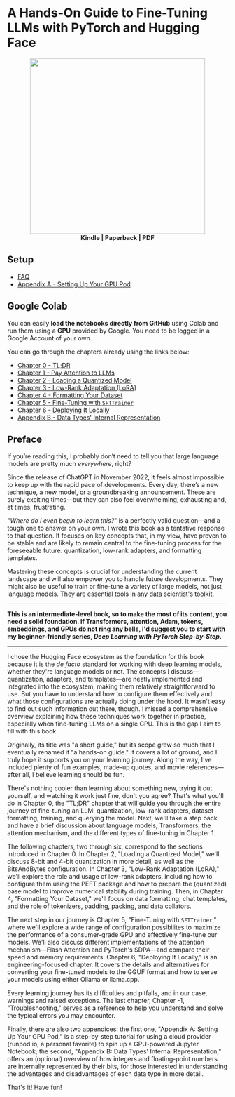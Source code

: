 # A Hands-On Guide to Fine-Tuning LLMs with PyTorch and Hugging Face

<p align="center">
  <img src="https://github.com/dvgodoy/FineTuningLLMs/blob/main/images/cover.png?raw=True" width="400"/>
  <br>
  <strong>Kindle | Paperback | PDF</strong>
</p>

## Setup

- [FAQ](https://github.com/dvgodoy/FineTuningLLMs/blob/main/FAQ.md)
- [Appendix A - Setting Up Your GPU Pod](https://github.com/dvgodoy/FineTuningLLMs/blob/main/AppendixA.md)

## Google Colab

You can easily **load the notebooks directly from GitHub** using Colab and run them using a **GPU** provided by Google. You need to be logged in a Google Account of your own.

You can go through the chapters already using the links below:

- [Chapter 0 - TL;DR](https://colab.research.google.com/github/dvgodoy/FineTuningLLMs/blob/main/Chapter0.ipynb)
- [Chapter 1 - Pay Attention to LLMs](https://colab.research.google.com/github/dvgodoy/FineTuningLLMs/blob/main/Chapter1.ipynb)
- [Chapter 2 - Loading a Quantized Model](https://colab.research.google.com/github/dvgodoy/FineTuningLLMs/blob/main/Chapter2.ipynb)
- [Chapter 3 - Low-Rank Adaptation (LoRA)](https://colab.research.google.com/github/dvgodoy/FineTuningLLMs/blob/main/Chapter3.ipynb)
- [Chapter 4 - Formatting Your Dataset](https://colab.research.google.com/github/dvgodoy/FineTuningLLMs/blob/main/Chapter4.ipynb)
- [Chapter 5 - Fine-Tuning with `SFTTrainer`](https://colab.research.google.com/github/dvgodoy/FineTuningLLMs/blob/main/Chapter5.ipynb)
- [Chapter 6 - Deploying It Locally](https://colab.research.google.com/github/dvgodoy/FineTuningLLMs/blob/main/Chapter6.ipynb)
- [Appendix B - Data Types' Internal Representation](https://colab.research.google.com/github/dvgodoy/FineTuningLLMs/blob/main/AppendixB.ipynb)


## Preface

If you’re reading this, I probably don’t need to tell you that large language models are pretty much _everywhere_, right?

Since the release of ChatGPT in November 2022, it feels almost impossible to keep up with the rapid pace of developments. Every day, there’s a new technique, a new model, or a groundbreaking announcement. These are surely exciting times—but they can also feel overwhelming, exhausting and, at times, frustrating.

"_Where do I even begin to learn this?_" is a perfectly valid question—and a tough one to answer on your own. I wrote this book as a tentative response to that question. It focuses on key concepts that, in my view, have proven to be stable and are likely to remain central to the fine-tuning process for the foreseeable future: quantization, low-rank adapters, and formatting templates.

Mastering these concepts is crucial for understanding the current landscape and will also empower you to handle future developments. They might also be useful to train or fine-tune a variety of large models, not just language models. They are essential tools in any data scientist's toolkit.

****
**This is an intermediate-level book, so to make the most of its content, you need a solid foundation. If Transformers, attention, Adam, tokens, embeddings, and GPUs do not ring any bells, I'd suggest you to start with my beginner-friendly series, _Deep Learning with PyTorch Step-by-Step_.**
****

I chose the Hugging Face ecosystem as the foundation for this book because it is the _de facto_ standard for working with deep learning models, whether they're language models or not. The concepts I  discuss—quantization, adapters, and templates—are neatly implemented and integrated into the ecosystem, making them relatively straightforward to use. But you have to understand how to configure them effectively and what those configurations are actually doing under the hood. It wasn't easy to find out such information out there, though. I missed a comprehensive overview explaining how these techniques work together in practice, especially when fine-tuning LLMs on a single GPU. This is the gap I aim to fill with this book.

Originally, its title was "a short guide," but its scope grew so much that I eventually renamed it "a hands-on guide." It covers a lot of ground, and I truly hope it supports you on your learning journey. Along the way, I've included plenty of fun examples, made-up quotes, and movie references—after all, I believe learning should be fun.

There's nothing cooler than learning about something new, trying it out yourself, and watching it work just fine, don't you agree? That's what you'll do in Chapter 0, the "TL;DR" chapter that will guide you through the entire journey of fine-tuning an LLM: quantization, low-rank adapters, dataset formatting, training, and querying the model. Next, we'll take a step back and have a brief discussion about language models, Transformers, the attention mechanism, and the different types of fine-tuning in Chapter 1.

The following chapters, two through six, correspond to the sections introduced in Chapter 0. In Chapter 2, "Loading a Quantized Model," we'll discuss 8-bit and 4-bit quantization in more detail, as well as the BitsAndBytes configuration. In Chapter 3, "Low-Rank Adaptation (LoRA)," we'll explore the role and usage of low-rank adapters, including how to configure them using the PEFT package and how to prepare the (quantized) base model to improve numerical stability during training. Then, in Chapter 4, "Formatting Your Dataset," we'll focus on data formatting, chat templates, and the role of tokenizers, padding, packing, and data collators.

The next step in our journey is Chapter 5, "Fine-Tuning with `SFTTrainer`," where we'll explore a wide range of configuration possibilites to maximize the performance of a consumer-grade GPU and effectively fine-tune our models. We'll also discuss different implementations of the attention mechanism—Flash Attention and PyTorch's SDPA—and compare their speed and memory requirements. Chapter 6, "Deploying It Locally," is an engineering-focused chapter. It covers the details and alternatives for converting your fine-tuned models to the GGUF format and how to serve your models using either Ollama or llama.cpp.

Every learning journey has its difficulties and pitfalls, and in our case, warnings and raised exceptions. The last chapter, Chapter -1, "Troubleshooting," serves as a reference to help you understand and solve the typical errors you may encounter. 

Finally, there are also two appendices: the first one, "Appendix A: Setting Up Your GPU Pod," is a step-by-step tutorial for using a cloud provider (runpod.io, a personal favorite) to spin up a GPU-powered Jupyter Notebook; the second, "Appendix B: Data Types' Internal Representation," offers an (optional) overview of how integers and floating-point numbers are internally represented by their bits, for those interested in understanding the advantages and disadvantages of each data type in more detail.

That's it! Have fun!
